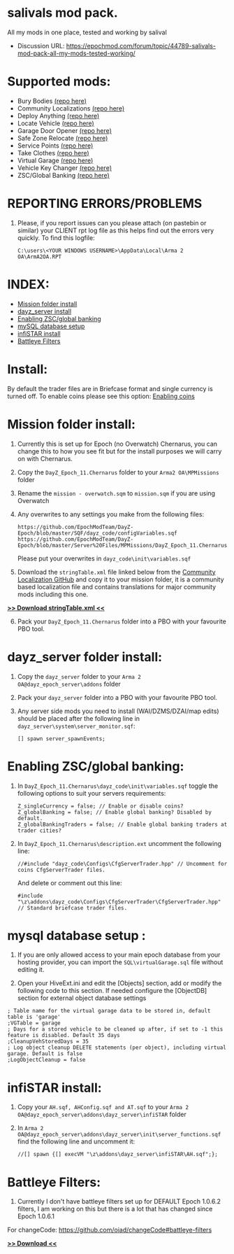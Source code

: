 # salivals mod pack.
All my mods in one place, tested and working by salival

* Discussion URL: https://epochmod.com/forum/topic/44789-salivals-mod-pack-all-my-mods-tested-working/

# Supported mods:

* Bury Bodies [(repo here)](https://github.com/oiad/buryBodies)
* Community Localizations [(repo here)](https://github.com/oiad/communityLocalizations)
* Deploy Anything [(repo here)](https://github.com/oiad/DayZEpochDeployableBike)
* Locate Vehicle [(repo here)](https://github.com/oiad/locateVehicle)
* Garage Door Opener [(repo here)](https://github.com/oiad/garageDoorOpener)
* Safe Zone Relocate [(repo here)](https://github.com/oiad/safeZoneRelocate)
* Service Points [(repo here)](https://github.com/oiad/service_points)
* Take Clothes [(repo here)](https://github.com/oiad/TakeClothes)
* Virtual Garage [(repo here)](https://github.com/oiad/virtualGarage)
* Vehicle Key Changer [(repo here)](https://github.com/oiad/vkc)
* ZSC/Global Banking [(repo here)](https://github.com/oiad/ZSC)

# REPORTING ERRORS/PROBLEMS

1. Please, if you report issues can you please attach (on pastebin or similar) your CLIENT rpt log file as this helps find out the errors very quickly. To find this logfile:

	```sqf
	C:\users\<YOUR WINDOWS USERNAME>\AppData\Local\Arma 2 OA\ArmA2OA.RPT
	```

# INDEX:

* [Mission folder install](https://github.com/oiad/modPack#mission-folder-install)
* [dayz_server install](https://github.com/oiad/modPack#dayz_server-folder-install)
* [Enabling ZSC/global banking](https://github.com/oiad/modPack#enabling-zscglobal-banking)
* [mySQL database setup](https://github.com/oiad/modPack#mysql-database-setup)
* [infiSTAR install](https://github.com/oiad/modPack#infistar-install)
* [Battleye Filters](https://github.com/oiad/modPack#battleye-filters)
	
# Install:

By default the trader files are in Briefcase format and single currency is turned off. To enable coins please see this option: [Enabling coins](https://github.com/oiad/modPack#enabling-zscglobal-banking)

# Mission folder install:

1. Currently this is set up for Epoch (no Overwatch) Chernarus, you can change this to how you see fit but for the install purposes we will carry on with Chernarus.

2. Copy the <code>DayZ_Epoch_11.Chernarus</code> folder to your <code>Arma2 OA\MPMissions</code> folder

3. Rename the <code>mission - overwatch.sqm</code> to <code>mission.sqm</code> if you are using Overwatch

4. Any overwrites to any settings you make from the following files:
	```sqf
	https://github.com/EpochModTeam/DayZ-Epoch/blob/master/SQF/dayz_code/configVariables.sqf
	https://github.com/EpochModTeam/DayZ-Epoch/blob/master/Server%20Files/MPMissions/DayZ_Epoch_11.Chernarus/init.sqf
	```
	Please put your overwrites in <code>dayz_code\init\variables.sqf</code>

5. Download the <code>stringTable.xml</code> file linked below from the [Community Localization GitHub](https://github.com/oiad/communityLocalizations) and copy it to your mission folder, it is a community based localization file and contains translations for major community mods including this one.

**[>> Download stringTable.xml <<](https://github.com/oiad/communityLocalizations/blob/master/stringtable.xml)**

6. Pack your <code>DayZ_Epoch_11.Chernarus</code> folder into a PBO with your favourite PBO tool.

# dayz_server folder install:

1. Copy the <code>dayz_server</code> folder to your <code>Arma 2 OA\@dayz_epoch_server\addons</code> folder

2. Pack your <code>dayz_server</code> folder into a PBO with your favourite PBO tool.

3. Any server side mods you need to install (WAI/DZMS/DZAI/map edits) should be placed after the following line in <code>dayz_server\system\server_monitor.sqf</code>:
	```sqf
	[] spawn server_spawnEvents;
	```

# Enabling ZSC/global banking:

1. In <code>DayZ_Epoch_11.Chernarus\dayz_code\init\variables.sqf</code> toggle the following options to suit your servers requirements:
	```sqf
	Z_singleCurrency = false; // Enable or disable coins?
	Z_globalBanking = false; // Enable global banking? Disabled by default.
	Z_globalBankingTraders = false; // Enable global banking traders at trader cities?
	```

2. In <code>DayZ_Epoch_11.Chernarus\description.ext</code> uncomment the following line:
	```sqf
	//#include "dayz_code\Configs\CfgServerTrader.hpp" // Uncomment for coins CfgServerTrader files.
	```
	
	And delete or comment out this line:
	```sqf
	#include "\z\addons\dayz_code\Configs\CfgServerTrader\CfgServerTrader.hpp" // Standard briefcase trader files.
	```

# mysql database setup	:

1. If you are only allowed access to your main epoch database from your hosting provider, you can import the <code>SQL\virtualGarage.sql</code> file without editing it.

2. Open your HiveExt.ini and edit the [Objects] section, add or modify the following code to this section. If needed configure the [ObjectDB] section for external object database settings

```
; Table name for the virtual garage data to be stored in, default table is 'garage'
;VGTable = garage
; Days for a stored vehicle to be cleaned up after, if set to -1 this feature is disabled. Default 35 days
;CleanupVehStoredDays = 35
; Log object cleanup DELETE statements (per object), including virtual garage. Default is false
;LogObjectCleanup = false
```

# infiSTAR install:

1. Copy your <code>AH.sqf, AHConfig.sqf and AT.sqf</code> to your <code>Arma 2 OA\@dayz_epoch_server\addons\dayz_server\infiSTAR</code> folder

2. In <code>Arma 2 OA\@dayz_epoch_server\addons\dayz_server\init\server_functions.sqf</code> find the following line and uncomment it:
	```sqf
	//[] spawn {[] execVM "\z\addons\dayz_server\infiSTAR\AH.sqf";};
	```

# Battleye Filters:

1. Currently I don't have battleye filters set up for DEFAULT Epoch 1.0.6.2 filters, I am working on this but there is a lot that has changed since Epoch 1.0.6.1

For changeCode: https://github.com/oiad/changeCode#battleye-filters

**[>> Download <<](https://github.com/oiad/modPack/archive/master.zip)**
